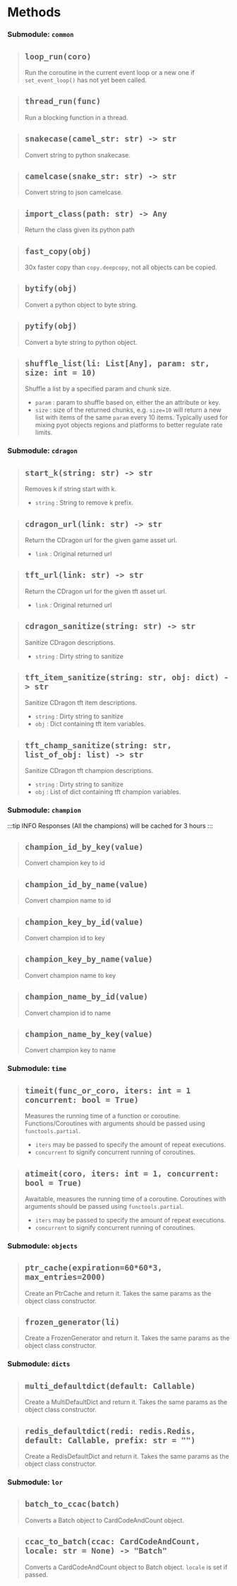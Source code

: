 # Methods

### Submodule: `common`

> ## `loop_run(coro)` <Badge text="function" type="error" vertical="middle"/>
> Run the coroutine in the current event loop or a new one if `set_event_loop()` has not yet been called.

> ## `thread_run(func)` <Badge text="function" type="error" vertical="middle"/> <Badge text="awaitable" type="error" vertical="middle"/>
> Run a blocking function in a thread.

> ## `snakecase(camel_str: str) -> str` <Badge text="function" type="error" vertical="middle"/>
> Convert string to python snakecase.

> ## `camelcase(snake_str: str) -> str` <Badge text="function" type="error" vertical="middle"/>
> Convert string to json camelcase.
    
> ## `import_class(path: str) -> Any` <Badge text="function" type="error" vertical="middle"/>
> Return the class given its python path

> ## `fast_copy(obj)` <Badge text="function" type="error" vertical="middle"/>
> 30x faster copy than `copy.deepcopy`, not all objects can be copied.

> ## `bytify(obj)` <Badge text="function" type="error" vertical="middle"/>
> Convert a python object to byte string.

> ## `pytify(obj)` <Badge text="function" type="error" vertical="middle"/>
> Convert a byte string to python object.

> ## `shuffle_list(li: List[Any], param: str, size: int = 10)` <Badge text="function" type="error" vertical="middle"/>
> Shuffle a list by a specified param and chunk size.
> - `param` <Badge text="param" type="warning" vertical="middle"/>: param to shuffle based on, either the an attribute or key.
> - `size` <Badge text="param" type="warning" vertical="middle"/>: size of the returned chunks, e.g. `size=10` will return a new list with items of the same `param` every 10 items. Typically used for mixing pyot objects regions and platforms to better regulate rate limits.


### Submodule: `cdragon`

> ## `start_k(string: str) -> str`  <Badge text="function" type="error" vertical="middle"/> 
> Removes k if string start with k.
> - `string` <Badge text="param" type="warning" vertical="middle"/>: String to remove k prefix.

> ## `cdragon_url(link: str) -> str`  <Badge text="function" type="error" vertical="middle"/> 
> Return the CDragon url for the given game asset url.
> - `link` <Badge text="param" type="warning" vertical="middle"/>: Original returned url 

> ## `tft_url(link: str) -> str`  <Badge text="function" type="error" vertical="middle"/> 
> Return the CDragon url for the given tft asset url.
> - `link` <Badge text="param" type="warning" vertical="middle"/>: Original returned url

> ## `cdragon_sanitize(string: str) -> str`  <Badge text="function" type="error" vertical="middle"/> 
> Sanitize CDragon descriptions.
> - `string` <Badge text="param" type="warning" vertical="middle"/>: Dirty string to sanitize

> ## `tft_item_sanitize(string: str, obj: dict) -> str`  <Badge text="function" type="error" vertical="middle"/> 
> Sanitize CDragon tft item descriptions.
> - `string` <Badge text="param" type="warning" vertical="middle"/>: Dirty string to sanitize
> - `obj` <Badge text="param" type="warning" vertical="middle"/>: Dict containing tft item variables.

> ## `tft_champ_sanitize(string: str, list_of_obj: list) -> str`  <Badge text="function" type="error" vertical="middle"/> 
> Sanitize CDragon tft champion descriptions.
> - `string` <Badge text="param" type="warning" vertical="middle"/>: Dirty string to sanitize
> - `obj` <Badge text="param" type="warning" vertical="middle"/>: List of dict containing tft champion variables.

### Submodule: `champion`

:::tip INFO
Responses (All the champions) will be cached for 3 hours
:::

> ## `champion_id_by_key(value)` <Badge text="function" type="error" vertical="middle"/> <Badge text="awaitable" type="error" vertical="middle"/>
> Convert champion key to id

> ## `champion_id_by_name(value)` <Badge text="function" type="error" vertical="middle"/> <Badge text="awaitable" type="error" vertical="middle"/>
> Convert champion name to id

> ## `champion_key_by_id(value)` <Badge text="function" type="error" vertical="middle"/> <Badge text="awaitable" type="error" vertical="middle"/>
> Convert champion id to key

> ## `champion_key_by_name(value)` <Badge text="function" type="error" vertical="middle"/> <Badge text="awaitable" type="error" vertical="middle"/>
> Convert champion name to key

> ## `champion_name_by_id(value)` <Badge text="function" type="error" vertical="middle"/> <Badge text="awaitable" type="error" vertical="middle"/>
> Convert champion id to name

> ## `champion_name_by_key(value)` <Badge text="function" type="error" vertical="middle"/> <Badge text="awaitable" type="error" vertical="middle"/>
> Convert champion key to name

### Submodule: `time`

> ## `timeit(func_or_coro, iters: int = 1 concurrent: bool = True)` <Badge text="function" type="error" vertical="middle"/>
> Measures the running time of a function or coroutine. Functions/Coroutines with arguments should be passed using `functools.partial`.
> - `iters` <Badge text="param" type="warning" vertical="middle"/> may be passed to specify the amount of repeat executions.
> - `concurrent`<Badge text="param" type="warning" vertical="middle"/> to signify concurrent running of coroutines.

> ## `atimeit(coro, iters: int = 1, concurrent: bool = True)` <Badge text="function" type="error" vertical="middle"/> <Badge text="awaitable" type="error" vertical="middle"/>
> Awaitable, measures the running time of a coroutine. Coroutines with arguments should be passed using `functools.partial`.
> - `iters` <Badge text="param" type="warning" vertical="middle"/> may be passed to specify the amount of repeat executions.
> - `concurrent`<Badge text="param" type="warning" vertical="middle"/> to signify concurrent running of coroutines.

### Submodule: `objects`

> ## `ptr_cache(expiration=60*60*3, max_entries=2000)` <Badge text="function" type="error" vertical="middle"/>
> Create an PtrCache and return it. Takes the same params as the object class constructor.

> ## `frozen_generator(li)` <Badge text="function" type="error" vertical="middle"/>
> Create a FrozenGenerator and return it. Takes the same params as the object class constructor.

### Submodule: `dicts`

> ## `multi_defaultdict(default: Callable)` <Badge text="function" type="error" vertical="middle"/>
> Create a MultiDefaultDict and return it. Takes the same params as the object class constructor.

> ## `redis_defaultdict(redi: redis.Redis, default: Callable, prefix: str = "")` <Badge text="function" type="error" vertical="middle"/>
> Create a RedisDefaultDict and return it. Takes the same params as the object class constructor.

### Submodule: `lor`

> ## `batch_to_ccac(batch)` <Badge text="function" type="error" vertical="middle"/>
> Converts a Batch object to CardCodeAndCount object.

> ## `ccac_to_batch(ccac: CardCodeAndCount, locale: str = None) -> "Batch"` <Badge text="function" type="error" vertical="middle"/>
> Converts a CardCodeAndCount object to Batch object. `locale` is set if passed.
